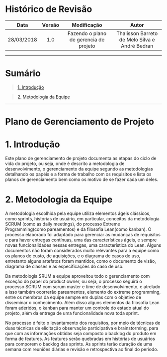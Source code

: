 # Histórico de Revisão

|    Data    | Versão |                                         Modificação                                        |                Autor                |
|:----------:|:------:|:----------------------------------------------------------------------------------------:|:-----------------------------------:|
| 28/03/2018 | 1.0 | Fazendo o plano de gerencia de projeto  | Thalisson Barreto de Melo Silva e André Bedran |

***

# Sumário

>[1. Introdução](#1-introdução)

>[2. Metodologia da Equipe](#2-metodologia-da-equipe)



***

# Plano de Gerenciamento de Projeto

# 1. Introdução

Este plano de gerenciamento de projeto documenta as etapas do ciclo de vida do projeto, ou seja, onde é descrito a metodologia de desenvolvimento, o gerenciamento da equipe segundo as metodologias detalhando os papéis e a forma de trabalho com os requisitos e lista os planos de gerenciamento bem como os motivo de se fazer cada um deles.

  

# 2. Metodologia da Equipe

A metodologia escolhida pela equipe utiliza elementos ágeis clássicos, como sprints, histórias de usuário, em particular, conceitos da metodologia SCRUM (como as daily meetings), do processo Extreme Programming(como pareamentos) e da filosofia Lean(como kanban). O processo elaborado foi adaptado para gerenciar as mudanças de requisitos e para haver entregas contínuas, uma das características ágeis, e sempre novas funcionalidades nessas entregas, uma característica do Lean. Alguns documentos não foram considerados muito relevantes para a equipe como os planos de custo, de aquisições, e o diagrama de casos de uso, entretanto alguns artefatos foram mantidos, como o documento de visão, diagrama de classes e as especificações do caso de uso.

  

Da metodologia SRUM a equipe aproveitou todo o gerenciamento com exceção do papel do product owner, ou seja, o processo seguirá o processo SCRUM com scrum master e time de desenvolvimento, e atrelado a isso também ocorrerão pareamentos, elemento do extreme programming, entre os membros da equipe sempre em duplas com o objetivo de disseminar o conhecimento. Além disso alguns elementos da filosofia Lean foram aderidos, o kanban para manter um controle do estado atual do projeto, além da entrega de uma funcionalidade nova toda sprint.

  

No processo é feito o levantamento dos requisitos, por meio de técnicas de duas técnicas de elicitação observação participativa e brainstorming, para que com as informações obtidas seja composto o backlog do produto em forma de features. As features serão quebradas em histórias de usuários para comporem o backlog das sprints. As sprints terão duração de uma semana com reuniões diárias e revisão e retrospectiva ao final do período.


